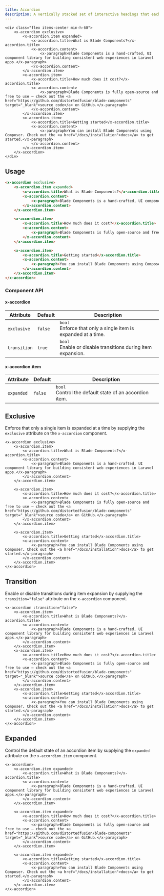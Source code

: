 ```yaml
---
title: Accordion
description: A vertically stacked set of interactive headings that each reveal a section of content.
---
```


```blade-component-preview
<div class="flex items-center min-h-60">
    <x-accordion exclusive>
        <x-accordion.item expanded>
            <x-accordion.title>What is Blade Components?</x-accordion.title>
            <x-accordion.content>
                <x-paragraph>Blade Components is a hand-crafted, UI component library for building consistent web experiences in Laravel apps.</x-paragraph>
            </x-accordion.content>
        </x-accordion.item>
        <x-accordion.item>
            <x-accordion.title>How much does it cost?</x-accordion.title>
            <x-accordion.content>
                <x-paragraph>Blade Components is fully open-source and free to use — check out the <a href="https://github.com/distortedfusion/blade-components" target="_blank">source code</a> on GitHub.</x-paragraph>
            </x-accordion.content>
        </x-accordion.item>
        <x-accordion.item>
            <x-accordion.title>Getting started</x-accordion.title>
            <x-accordion.content>
                <x-paragraph>You can install Blade Components using Composer. Check out the <a href="/docs/installation">docs</a> to get started.</x-paragraph>
            </x-accordion.content>
        </x-accordion.item>
    </x-accordion>
</div>
```

## Usage

```html
<x-accordion exclusive>
    <x-accordion.item expanded>
        <x-accordion.title>What is Blade Components?</x-accordion.title>
        <x-accordion.content>
            <x-paragraph>Blade Components is a hand-crafted, UI component library for building consistent web experiences in Laravel apps.</x-paragraph>
        </x-accordion.content>
    </x-accordion.item>

    <x-accordion.item>
        <x-accordion.title>How much does it cost?</x-accordion.title>
        <x-accordion.content>
            <x-paragraph>Blade Components is fully open-source and free to use — check out the <a href="https://github.com/distortedfusion/blade-components" target="_blank">source code</a> on GitHub.</x-paragraph>
        </x-accordion.content>
    </x-accordion.item>

    <x-accordion.item>
        <x-accordion.title>Getting started</x-accordion.title>
        <x-accordion.content>
            <x-paragraph>You can install Blade Components using Composer. Check out the <a href="/docs/installation">docs</a> to get started.</x-paragraph>
        </x-accordion.content>
    </x-accordion.item>
</x-accordion>
```

### Component API

#### x-accordion

| Attribute    | Default | Description                                                      |
| ------------ | ------- | ---------------------------------------------------------------- |
| `exclusive`  | `false` | `bool`<br>Enforce that only a single item is expanded at a time. |
| `transition` | `true`  | `bool`<br>Enable or disable transitions during item expansion.   |

#### x-accordion.item

| Attribute  | Default | Description                                               |
| ---------- | ------- | --------------------------------------------------------- |
| `expanded` | `false` | `bool`<br>Control the default state of an accordion item. |

## Exclusive

Enforce that only a single item is expanded at a time by supplying the `exclusive` attribute on the `x-accordion` component.

```blade-component-code
<x-accordion exclusive>
    <x-accordion.item>
        <x-accordion.title>What is Blade Components?</x-accordion.title>
        <x-accordion.content>
            <x-paragraph>Blade Components is a hand-crafted, UI component library for building consistent web experiences in Laravel apps.</x-paragraph>
        </x-accordion.content>
    </x-accordion.item>

    <x-accordion.item>
        <x-accordion.title>How much does it cost?</x-accordion.title>
        <x-accordion.content>
            <x-paragraph>Blade Components is fully open-source and free to use — check out the <a href="https://github.com/distortedfusion/blade-components" target="_blank">source code</a> on GitHub.</x-paragraph>
        </x-accordion.content>
    </x-accordion.item>

    <x-accordion.item>
        <x-accordion.title>Getting started</x-accordion.title>
        <x-accordion.content>
            <x-paragraph>You can install Blade Components using Composer. Check out the <a href="/docs/installation">docs</a> to get started.</x-paragraph>
        </x-accordion.content>
    </x-accordion.item>
</x-accordion>
```

## Transition

Enable or disable transitions during item expansion by supplying the `transition="false"` attribute on the `x-accordion` component.

```blade-component-code
<x-accordion :transition="false">
    <x-accordion.item>
        <x-accordion.title>What is Blade Components?</x-accordion.title>
        <x-accordion.content>
            <x-paragraph>Blade Components is a hand-crafted, UI component library for building consistent web experiences in Laravel apps.</x-paragraph>
        </x-accordion.content>
    </x-accordion.item>
    <x-accordion.item>
        <x-accordion.title>How much does it cost?</x-accordion.title>
        <x-accordion.content>
            <x-paragraph>Blade Components is fully open-source and free to use — check out the <a href="https://github.com/distortedfusion/blade-components" target="_blank">source code</a> on GitHub.</x-paragraph>
        </x-accordion.content>
    </x-accordion.item>
    <x-accordion.item>
        <x-accordion.title>Getting started</x-accordion.title>
        <x-accordion.content>
            <x-paragraph>You can install Blade Components using Composer. Check out the <a href="/docs/installation">docs</a> to get started.</x-paragraph>
        </x-accordion.content>
    </x-accordion.item>
</x-accordion>
```

## Expanded

Control the default state of an accordion item by supplying the `expanded` attribute on the `x-accordion.item` component.

```blade-component-code
<x-accordion>
    <x-accordion.item expanded>
        <x-accordion.title>What is Blade Components?</x-accordion.title>
        <x-accordion.content>
            <x-paragraph>Blade Components is a hand-crafted, UI component library for building consistent web experiences in Laravel apps.</x-paragraph>
        </x-accordion.content>
    </x-accordion.item>

    <x-accordion.item expanded>
        <x-accordion.title>How much does it cost?</x-accordion.title>
        <x-accordion.content>
            <x-paragraph>Blade Components is fully open-source and free to use — check out the <a href="https://github.com/distortedfusion/blade-components" target="_blank">source code</a> on GitHub.</x-paragraph>
        </x-accordion.content>
    </x-accordion.item>

    <x-accordion.item expanded>
        <x-accordion.title>Getting started</x-accordion.title>
        <x-accordion.content>
            <x-paragraph>You can install Blade Components using Composer. Check out the <a href="/docs/installation">docs</a> to get started.</x-paragraph>
        </x-accordion.content>
    </x-accordion.item>
</x-accordion>
```
